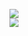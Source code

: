 [![](https://img.shields.io/badge/Made%20With-Github%20Spray-lightgrey.svg?style=for-the-badge&logo=github)](https://github.com/Annihil/github-spray#3495)  
[![](https://i.imgur.com/2DrTn0Z.gif)](https://github.com/Annihil/github-spray)